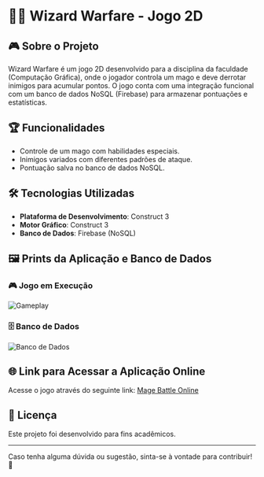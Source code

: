 # 🧙‍♂️ Wizard Warfare - Jogo 2D

## 🎮 Sobre o Projeto

Wizard Warfare é um jogo 2D desenvolvido para a disciplina da faculdade (Computação Gráfica), onde o jogador controla um mago e deve derrotar inimigos para acumular pontos. O jogo conta com uma integração funcional com um banco de dados NoSQL (Firebase) para armazenar pontuações e estatísticas.

## 🏆 Funcionalidades

- Controle de um mago com habilidades especiais.
- Inimigos variados com diferentes padrões de ataque.
- Pontuação salva no banco de dados NoSQL.

## 🛠️ Tecnologias Utilizadas

- **Plataforma de Desenvolvimento**: Construct 3
- **Motor Gráfico**: Construct 3
- **Banco de Dados**: Firebase (NoSQL)

## 🖼️ Prints da Aplicação e Banco de Dados

### 🎮 Jogo em Execução

![Gameplay](link-para-imagem-da-gameplay)

### 🗄️ Banco de Dados

![Banco de Dados](link-para--banco-de-dados)

## 🌐 Link para Acessar a Aplicação Online

Acesse o jogo através do seguinte link: [Mage Battle Online](link-para-a-aplicacao)

## 📜 Licença

Este projeto foi desenvolvido para fins acadêmicos.

---
Caso tenha alguma dúvida ou sugestão, sinta-se à vontade para contribuir! 🚀

